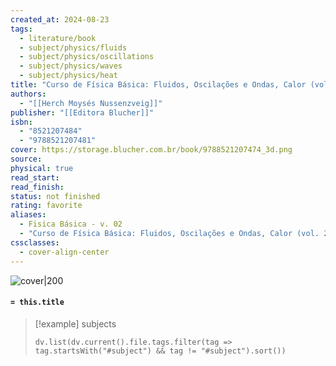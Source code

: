 ```yaml
---
created_at: 2024-08-23
tags:
  - literature/book
  - subject/physics/fluids
  - subject/physics/oscillations
  - subject/physics/waves
  - subject/physics/heat
title: "Curso de Física Básica: Fluidos, Oscilações e Ondas, Calor (vol. 2)"
authors:
  - "[[Herch Moysés Nussenzveig]]"
publisher: "[[Editora Blucher]]"
isbn:
  - "8521207484"
  - "9788521207481"
cover: https://storage.blucher.com.br/book/9788521207474_3d.png
source: 
physical: true
read_start: 
read_finish: 
status: not finished
rating: favorite
aliases:
  - Fisica Básica - v. 02
  - "Curso de Física Básica: Fluidos, Oscilações e Ondas, Calor (vol. 2)"
cssclasses:
  - cover-align-center
---
```


![cover|200](https://storage.blucher.com.br/book/9788521207474_3d.png)

#### `= this.title`

> [!example] subjects
> ```dataviewjs
> dv.list(dv.current().file.tags.filter(tag => tag.startsWith("#subject") && tag != "#subject").sort())
> ```
 